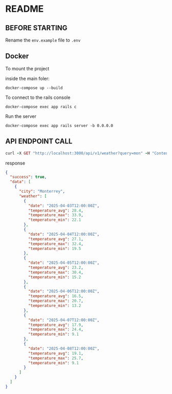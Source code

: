 # README

## BEFORE STARTING

Rename the `env.example` file to `.env`

## Docker

To mount the project

inside the main foler:

```
docker-compose up --build
```

To connect to the rails console

```
docker-compose exec app rails c
```

Run the server

```
docker-compose exec app rails server -b 0.0.0.0
```

## API ENDPOINT CALL

```ruby
curl -X GET "http://localhost:3000/api/v1/weather?query=mon" -H "Content-Type: application/json"
```

response

```json
{
  "success": true,
  "data": [
    {
      "city": "Monterrey",
      "weather": [
        {
          "date": "2025-04-03T12:00:00Z",
          "temperature_avg": 28.4,
          "temperature_max": 33.9,
          "temperature_min": 22.1
        },
        {
          "date": "2025-04-04T12:00:00Z",
          "temperature_avg": 27.1,
          "temperature_max": 32.4,
          "temperature_min": 19.5
        },
        {
          "date": "2025-04-05T12:00:00Z",
          "temperature_avg": 23.2,
          "temperature_max": 30.4,
          "temperature_min": 15.2
        },
        {
          "date": "2025-04-06T12:00:00Z",
          "temperature_avg": 16.5,
          "temperature_max": 20.7,
          "temperature_min": 13.2
        },
        {
          "date": "2025-04-07T12:00:00Z",
          "temperature_avg": 17.9,
          "temperature_max": 24.4,
          "temperature_min": 9.1
        },
        {
          "date": "2025-04-08T12:00:00Z",
          "temperature_avg": 19.1,
          "temperature_max": 25.7,
          "temperature_min": 9.1
        }
      ]
    }
  ]
}
```
